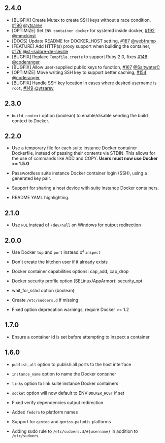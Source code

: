 ## 2.4.0

* [BUGFIX] Create Mutex to create SSH keys without a race condition, [#196][] [@ytsarev][]
* [OPTIMIZE] Set `ENV container docker` for systemd inside docker, [#192][] [@mmckinst][]
* [DOCS] Update README for DOCKER_HOST setting, [#187][] [@webframp][]
* [FEATURE] Add HTTP(s) proxy support when building the container, [#176][] [@st-isidore-de-seville][]
* [BUGFIX] Replace `Tempfile.create` to support Ruby 2.0, fixes [#148][] [@coderanger][]
* [BUGFIX] Allow user-supplied public keys to function, [#167][] [@SaltwaterC][]
* [OPTIMIZE] Move writing SSH key to support better caching, [#154][] [@coderanger][]
* [BUGFIX] Handle SSH key location in cases where desired username is `root`, [#149][] [@ytsarev][]

## 2.3.0

* `build_context` option (boolean) to enable/disable sending the build
context to Docker.

## 2.2.0

* Use a temporary file for each suite instance Docker container
Dockerfile, instead of passing their contents via STDIN. This allows for
the use of commands like ADD and COPY. **Users must now use Docker >= 1.5.0**

* Passwordless suite instance Docker container login (SSH), using a
generated key pair.

* Support for sharing a host device with suite instance Docker containers.

* README YAML highlighting.

## 2.1.0

* Use `NUL` instead of `/dev/null` on Windows for output redirection

## 2.0.0

* Use Docker `top` and `port` instead of `inspect`

* Don't create the kitchen user if it already exists

* Docker container capabilities options: cap_add, cap_drop

* Docker security profile option (SELinux/AppArmor): security_opt

* wait_for_sshd option (boolean)

* Create `/etc/sudoers.d` if missing

* Fixed option deprecation warnings, require Docker >= 1.2

## 1.7.0

* Ensure a container id is set before attempting to inspect a container

## 1.6.0

* `publish_all` option to publish all ports to the host interface

* `instance_name` option to name the Docker container

* `links` option to link suite instance Docker containers

* `socket` option will now default to ENV `DOCKER_HOST` if set

* Fixed verify dependencies output redirection

* Added `fedora` to platform names

* Support for `gentoo` and `gentoo-paludis` platforms

* Adding sudo rule to `/etc/sudoers.d/#{username}` in addition to `/etc/sudoers`

<!--- The following link definition list is generated by PimpMyChangelog --->
[#148]: https://github.com/miketheman/kitchen-docker/issues/148
[#149]: https://github.com/miketheman/kitchen-docker/issues/149
[#154]: https://github.com/miketheman/kitchen-docker/issues/154
[#167]: https://github.com/miketheman/kitchen-docker/issues/167
[#176]: https://github.com/miketheman/kitchen-docker/issues/176
[#187]: https://github.com/miketheman/kitchen-docker/issues/187
[#192]: https://github.com/miketheman/kitchen-docker/issues/192
[#196]: https://github.com/miketheman/kitchen-docker/issues/196
[@SaltwaterC]: https://github.com/SaltwaterC
[@coderanger]: https://github.com/coderanger
[@mmckinst]: https://github.com/mmckinst
[@st-isidore-de-seville]: https://github.com/st-isidore-de-seville
[@webframp]: https://github.com/webframp
[@ytsarev]: https://github.com/ytsarev
